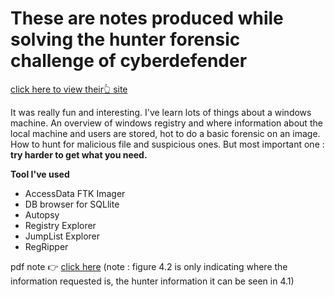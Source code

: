 # These are notes produced while solving the hunter forensic challenge of cyberdefender
[click here to view their:point_up_2: site](https://cyberdefenders.org/ "cyberdefender")

It was really fun and interesting. I've learn lots of things about a windows machine. An overview of windows registry and where information about the local machine and users are stored, hot to do a basic forensic on an image. How to hunt for malicious file and suspicious ones.
But most important one : **try harder to get what you need.**

**Tool I've used**
* AccessData FTK Imager
* DB browser for SQLlite
* Autopsy
* Registry Explorer
* JumpList Explorer
* RegRipper

pdf note :point_right: [click here](./Image_Forensics.pdf)
(note : figure 4.2 is only indicating where the information requested is, the hunter information it can be seen in 4.1)
